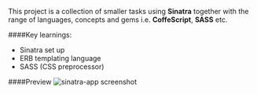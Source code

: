 This project is a collection of smaller tasks using **Sinatra** together with the range of languages, concepts and gems i.e. **CoffeScript**, **SASS** etc.

####Key learnings:

- Sinatra set up
- ERB templating language
- SASS (CSS preprocessor)

####Preview
![sinatra-app screenshot]()